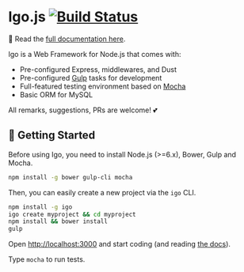 # Igo.js [![Build Status](https://travis-ci.org/igocreate/igo.svg?branch=master)](https://travis-ci.org/igocreate/igo)

📖 Read the [full documentation here](/docs/README.md).

Igo is a Web Framework for Node.js that comes with:
- Pre-configured Express, middlewares, and Dust
- Pre-configured [Gulp](http://gulpjs.com/) tasks for development
- Full-featured testing environment based on [Mocha](https://mochajs.org/)
- Basic ORM for MySQL

All remarks, suggestions, PRs are welcome! 💕

## 🚀 Getting Started

Before using Igo, you need to install Node.js (>=6.x), Bower, Gulp and Mocha.
```sh
npm install -g bower gulp-cli mocha
```

Then, you can easily create a new project via the `igo` CLI.

```sh
npm install -g igo
igo create myproject && cd myproject
npm install && bower install
gulp
```

Open [http://localhost:3000](http://localhost:3000) and start coding (and reading [the docs](/docs/README.md)).

Type ```mocha``` to run tests.
